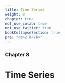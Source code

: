 ```yaml
---
title: Time Series
weight: 8
chapter: true
not_use_colab: true
not_use_twitter: true
bookCollapseSection: true
pre: "<b>2.8</b>"
---
```


### Chapter 8

# Time Series
